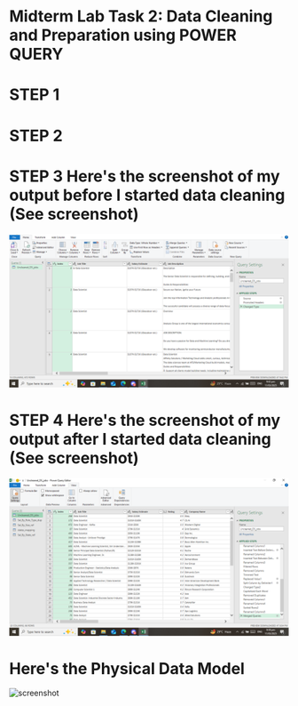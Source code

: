 
# Midterm Lab Task 2: Data Cleaning and Preparation using POWER QUERY

# STEP 1 

# STEP 2 


# STEP 3 Here's the screenshot of my output before I started data cleaning (See screenshot)
![screenshot](images/Before.PNG)

# STEP 4 Here's the screenshot of my output after I started data cleaning (See screenshot)
![screenshot](images/After.PNG)


# Here's the Physical Data Model
![screenshot](images/ERD.PNG)
